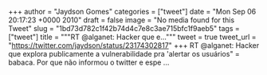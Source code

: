 
+++
author = "Jaydson Gomes"
categories = ["tweet"]
date = "Mon Sep 06 20:17:23 +0000 2010"
draft = false
image = "No media found for this Tweet"
slug = "1bd73d782c1f42b74d4c7e8c3ae715bfc1f9aeb5"
tags = ["tweet"]
title = """RT @alganet: Hacker que e..."""
tweet = true
tweet_url = "https://twitter.com/jaydson/status/23174302817"
+++
RT @alganet: Hacker que explora publicamente a vulnerabilidade pra 'alertar os usuários" = babaca. Por que não informou o twitter e espe ...
